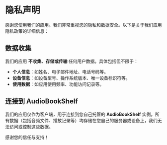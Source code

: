 # 隐私声明

感谢您使用我们的应用。我们非常重视您的隐私和数据安全。以下是关于我们应用隐私政策的详细信息：

## 数据收集

我们的应用 **不收集、存储或传输** 任何用户数据。具体包括但不限于：

- **个人信息**：如姓名、电子邮件地址、电话号码等。
- **设备信息**：如设备型号、操作系统版本、唯一设备标识符等。
- **使用数据**：如应用使用频率、功能访问记录等。

## 连接到 AudioBookShelf

我们的应用仅作为客户端，用于连接到您自己托管的 **AudioBookShelf** 实例。所有数据（包括音频文件、播放记录等）均存储在您自己的服务器或设备上，我们无法访问或控制这些数据。

感谢您的信任与支持！
